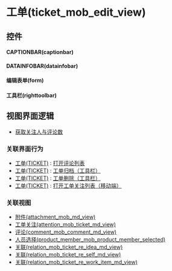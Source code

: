 # 工单(ticket_mob_edit_view)  <!-- {docsify-ignore-all} -->



## 控件
#### CAPTIONBAR(captionbar)
#### DATAINFOBAR(datainfobar)
#### 编辑表单(form)
#### 工具栏(righttoolbar)

## 视图界面逻辑
  * [获取关注人与评论数](module/TestMgmt/test_case/uilogic/fill_att_com_count)


### 关联界面行为
  * [工单(TICKET)](module/ProdMgmt/ticket) : [打开评论列表](module/ProdMgmt/ticket#界面行为)
  * [工单(TICKET)](module/ProdMgmt/ticket) : [工单归档（工具栏）](module/ProdMgmt/ticket#界面行为)
  * [工单(TICKET)](module/ProdMgmt/ticket) : [工单删除（工具栏）](module/ProdMgmt/ticket#界面行为)
  * [工单(TICKET)](module/ProdMgmt/ticket) : [打开工单关注列表（移动端）](module/ProdMgmt/ticket#界面行为)

### 关联视图
  * [附件(attachment_mob_md_view)](app/view/attachment_mob_md_view)
  * [工单关注(attention_mob_ticket_md_view)](app/view/attention_mob_ticket_md_view)
  * [评论(comment_mob_comment_md_view)](app/view/comment_mob_comment_md_view)
  * [人员选择(product_member_mob_product_member_selected)](app/view/product_member_mob_product_member_selected)
  * [关联(relation_mob_ticket_re_idea_md_view)](app/view/relation_mob_ticket_re_idea_md_view)
  * [关联(relation_mob_ticket_re_self_md_view)](app/view/relation_mob_ticket_re_self_md_view)
  * [关联(relation_mob_ticket_re_work_item_md_view)](app/view/relation_mob_ticket_re_work_item_md_view)

<script>
 const { createApp } = Vue
  createApp({
    data() {
      return {

      }
    }
  }).use(ElementPlus).mount('#app')
</script>